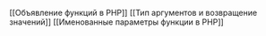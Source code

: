 [[Объявление функций в PHP]]
[[Тип аргументов и возвращение значений]]
[[Именованные параметры функции в PHP]]